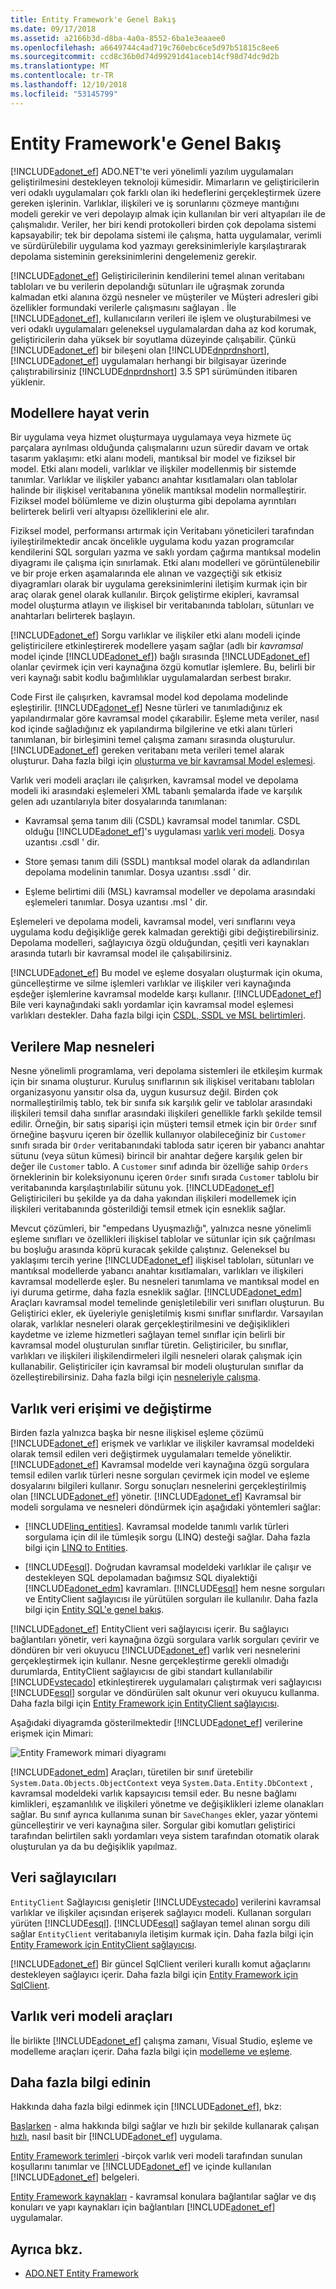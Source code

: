 ```yaml
---
title: Entity Framework'e Genel Bakış
ms.date: 09/17/2018
ms.assetid: a2166b3d-d8ba-4a0a-8552-6ba1e3eaaee0
ms.openlocfilehash: a6649744c4ad719c760ebc6ce5d97b51815c8ee6
ms.sourcegitcommit: ccd8c36b0d74d99291d41aceb14cf98d74dc9d2b
ms.translationtype: MT
ms.contentlocale: tr-TR
ms.lasthandoff: 12/10/2018
ms.locfileid: "53145799"
---
```

# <a name="entity-framework-overview"></a>Entity Framework'e Genel Bakış

[!INCLUDE[adonet_ef](../../../../../includes/adonet-ef-md.md)] ADO.NET'te veri yönelimli yazılım uygulamaları geliştirilmesini destekleyen teknoloji kümesidir. Mimarların ve geliştiricilerin veri odaklı uygulamaları çok farklı olan iki hedeflerini gerçekleştirmek üzere gereken işlerinin. Varlıklar, ilişkileri ve iş sorunlarını çözmeye mantığını modeli gerekir ve veri depolayıp almak için kullanılan bir veri altyapıları ile de çalışmalıdır. Veriler, her biri kendi protokolleri birden çok depolama sistemi kapsayabilir; tek bir depolama sistemi ile çalışma, hatta uygulamalar, verimli ve sürdürülebilir uygulama kod yazmayı gereksinimleriyle karşılaştırarak depolama sisteminin gereksinimlerini dengelemeniz gerekir.

[!INCLUDE[adonet_ef](../../../../../includes/adonet-ef-md.md)] Geliştiricilerinin kendilerini temel alınan veritabanı tabloları ve bu verilerin depolandığı sütunları ile uğraşmak zorunda kalmadan etki alanına özgü nesneler ve müşteriler ve Müşteri adresleri gibi özellikler formundaki verilerle çalışmasını sağlayan . İle [!INCLUDE[adonet_ef](../../../../../includes/adonet-ef-md.md)], kullanıcıların verileri ile işlem ve oluşturabilmesi ve veri odaklı uygulamaları geleneksel uygulamalardan daha az kod korumak, geliştiricilerin daha yüksek bir soyutlama düzeyinde çalışabilir. Çünkü [!INCLUDE[adonet_ef](../../../../../includes/adonet-ef-md.md)] bir bileşeni olan [!INCLUDE[dnprdnshort](../../../../../includes/dnprdnshort-md.md)], [!INCLUDE[adonet_ef](../../../../../includes/adonet-ef-md.md)] uygulamaları herhangi bir bilgisayar üzerinde çalıştırabilirsiniz [!INCLUDE[dnprdnshort](../../../../../includes/dnprdnshort-md.md)] 3.5 SP1 sürümünden itibaren yüklenir.

## <a name="give-life-to-models"></a>Modellere hayat verin
 Bir uygulama veya hizmet oluşturmaya uygulamaya veya hizmete üç parçalara ayrılması olduğunda çalışmalarını uzun süredir davam ve ortak tasarım yaklaşımı: etki alanı modeli, mantıksal bir model ve fiziksel bir model. Etki alanı modeli, varlıklar ve ilişkiler modellenmiş bir sistemde tanımlar. Varlıklar ve ilişkiler yabancı anahtar kısıtlamaları olan tablolar halinde bir ilişkisel veritabanına yönelik mantıksal modelin normalleştirir. Fiziksel model bölümleme ve dizin oluşturma gibi depolama ayrıntıları belirterek belirli veri altyapısı özelliklerini ele alır.

 Fiziksel model, performansı artırmak için Veritabanı yöneticileri tarafından iyileştirilmektedir ancak öncelikle uygulama kodu yazan programcılar kendilerini SQL sorguları yazma ve saklı yordam çağırma mantıksal modelin diyagramı ile çalışma için sınırlamak. Etki alanı modelleri ve görüntülenebilir ve bir proje erken aşamalarında ele alınan ve vazgeçtiği sık etkisiz diyagramları olarak bir uygulama gereksinimlerini iletişim kurmak için bir araç olarak genel olarak kullanılır. Birçok geliştirme ekipleri, kavramsal model oluşturma atlayın ve ilişkisel bir veritabanında tabloları, sütunları ve anahtarları belirterek başlayın.

 [!INCLUDE[adonet_ef](../../../../../includes/adonet-ef-md.md)] Sorgu varlıklar ve ilişkiler etki alanı modeli içinde geliştiricilere etkinleştirerek modellere yaşam sağlar (adlı bir *kavramsal* model içinde [!INCLUDE[adonet_ef](../../../../../includes/adonet-ef-md.md)]) bağlı sırasında [!INCLUDE[adonet_ef](../../../../../includes/adonet-ef-md.md)] olanlar çevirmek için veri kaynağına özgü komutlar işlemlere. Bu, belirli bir veri kaynağı sabit kodlu bağımlılıklar uygulamalardan serbest bırakır.

 Code First ile çalışırken, kavramsal model kod depolama modelinde eşleştirilir. [!INCLUDE[adonet_ef](../../../../../includes/adonet-ef-md.md)] Nesne türleri ve tanımladığınız ek yapılandırmalar göre kavramsal model çıkarabilir. Eşleme meta veriler, nasıl kod içinde sağladığınız ek yapılandırma bilgilerine ve etki alanı türleri tanımlanan, bir birleşimini temel çalışma zamanı sırasında oluşturulur. [!INCLUDE[adonet_ef](../../../../../includes/adonet-ef-md.md)] gereken veritabanı meta verileri temel alarak oluşturur. Daha fazla bilgi için [oluşturma ve bir kavramsal Model eşlemesi](https://go.microsoft.com/fwlink/?LinkID=235382).

 Varlık veri modeli araçları ile çalışırken, kavramsal model ve depolama modeli iki arasındaki eşlemeleri XML tabanlı şemalarda ifade ve karşılık gelen adı uzantılarıyla biter dosyalarında tanımlanan:

- Kavramsal şema tanım dili (CSDL) kavramsal model tanımlar. CSDL olduğu [!INCLUDE[adonet_ef](../../../../../includes/adonet-ef-md.md)]'s uygulaması [varlık veri modeli](../../../../../docs/framework/data/adonet/entity-data-model.md). Dosya uzantısı .csdl ' dir.

- Store şeması tanım dili (SSDL) mantıksal model olarak da adlandırılan depolama modelinin tanımlar. Dosya uzantısı .ssdl ' dir.

- Eşleme belirtimi dili (MSL) kavramsal modeller ve depolama arasındaki eşlemeleri tanımlar. Dosya uzantısı .msl ' dir.

Eşlemeleri ve depolama modeli, kavramsal model, veri sınıflarını veya uygulama kodu değişikliğe gerek kalmadan gerektiği gibi değiştirebilirsiniz. Depolama modelleri, sağlayıcıya özgü olduğundan, çeşitli veri kaynakları arasında tutarlı bir kavramsal model ile çalışabilirsiniz.

[!INCLUDE[adonet_ef](../../../../../includes/adonet-ef-md.md)] Bu model ve eşleme dosyaları oluşturmak için okuma, güncelleştirme ve silme işlemleri varlıklar ve ilişkiler veri kaynağında eşdeğer işlemlerine kavramsal modelde karşı kullanır. [!INCLUDE[adonet_ef](../../../../../includes/adonet-ef-md.md)] Bile veri kaynağındaki saklı yordamlar için kavramsal model eşlemesi varlıkları destekler. Daha fazla bilgi için [CSDL, SSDL ve MSL belirtimleri](../../../../../docs/framework/data/adonet/ef/language-reference/csdl-ssdl-and-msl-specifications.md).

## <a name="map-objects-to-data"></a>Verilere Map nesneleri
 Nesne yönelimli programlama, veri depolama sistemleri ile etkileşim kurmak için bir sınama oluşturur. Kuruluş sınıflarının sık ilişkisel veritabanı tabloları organizasyonu yansıtır olsa da, uygun kusursuz değil. Birden çok normalleştirilmiş tablo, tek bir sınıfa sık karşılık gelir ve tablolar arasındaki ilişkileri temsil daha sınıflar arasındaki ilişkileri genellikle farklı şekilde temsil edilir. Örneğin, bir satış siparişi için müşteri temsil etmek için bir `Order` sınıf örneğine başvuru içeren bir özellik kullanıyor olabileceğiniz bir `Customer` sınıfı sırada bir `Order` veritabanındaki tabloda satır içeren bir yabancı anahtar sütunu (veya sütun kümesi) birincil bir anahtar değere karşılık gelen bir değer ile `Customer` tablo. A `Customer` sınıf adında bir özelliğe sahip `Orders` örneklerinin bir koleksiyonunu içeren `Order` sınıfı sırada `Customer` tablolu bir veritabanında karşılaştırılabilir sütunu yok. [!INCLUDE[adonet_ef](../../../../../includes/adonet-ef-md.md)] Geliştiricileri bu şekilde ya da daha yakından ilişkileri modellemek için ilişkileri veritabanında gösterildiği temsil etmek için esneklik sağlar.

 Mevcut çözümleri, bir "empedans Uyuşmazlığı", yalnızca nesne yönelimli eşleme sınıfları ve özellikleri ilişkisel tablolar ve sütunlar için sık çağrılması bu boşluğu arasında köprü kuracak şekilde çalıştınız. Geleneksel bu yaklaşımı tercih yerine [!INCLUDE[adonet_ef](../../../../../includes/adonet-ef-md.md)] ilişkisel tabloları, sütunları ve mantıksal modellerde yabancı anahtar kısıtlamaları, varlıkları ve ilişkileri kavramsal modellerde eşler. Bu nesneleri tanımlama ve mantıksal model en iyi duruma getirme, daha fazla esneklik sağlar. [!INCLUDE[adonet_edm](../../../../../includes/adonet-edm-md.md)] Araçları kavramsal model temelinde genişletilebilir veri sınıfları oluşturun. Bu Geliştirici ekler, ek üyeleriyle genişletilmiş kısmi sınıflar sınıflardır. Varsayılan olarak, varlıklar nesneleri olarak gerçekleştirilmesini ve değişiklikleri kaydetme ve izleme hizmetleri sağlayan temel sınıflar için belirli bir kavramsal model oluşturulan sınıflar türetin. Geliştiriciler, bu sınıflar, varlıkları ve ilişkileri ilişkilendirmeleri ilgili nesneleri olarak çalışmak için kullanabilir. Geliştiriciler için kavramsal bir modeli oluşturulan sınıflar da özelleştirebilirsiniz. Daha fazla bilgi için [nesneleriyle çalışma](../../../../../docs/framework/data/adonet/ef/working-with-objects.md).

## <a name="access-and-change-entity-data"></a>Varlık veri erişimi ve değiştirme

Birden fazla yalnızca başka bir nesne ilişkisel eşleme çözümü [!INCLUDE[adonet_ef](../../../../../includes/adonet-ef-md.md)] erişmek ve varlıklar ve ilişkiler kavramsal modeldeki olarak temsil edilen veri değiştirmek uygulamaları temelde yöneliktir. [!INCLUDE[adonet_ef](../../../../../includes/adonet-ef-md.md)] Kavramsal modelde veri kaynağına özgü sorgulara temsil edilen varlık türleri nesne sorguları çevirmek için model ve eşleme dosyalarını bilgileri kullanır. Sorgu sonuçları nesnelerini gerçekleştirilmiş olan [!INCLUDE[adonet_ef](../../../../../includes/adonet-ef-md.md)] yönetir. [!INCLUDE[adonet_ef](../../../../../includes/adonet-ef-md.md)] Kavramsal bir modeli sorgulama ve nesneleri döndürmek için aşağıdaki yöntemleri sağlar:

- [!INCLUDE[linq_entities](../../../../../includes/linq-entities-md.md)]. Kavramsal modelde tanımlı varlık türleri sorgulama için dil ile tümleşik sorgu (LINQ) desteği sağlar. Daha fazla bilgi için [LINQ to Entities](../../../../../docs/framework/data/adonet/ef/language-reference/linq-to-entities.md).

- [!INCLUDE[esql](../../../../../includes/esql-md.md)]. Doğrudan kavramsal modeldeki varlıklar ile çalışır ve destekleyen SQL depolamadan bağımsız SQL diyalektiği [!INCLUDE[adonet_edm](../../../../../includes/adonet-edm-md.md)] kavramları. [!INCLUDE[esql](../../../../../includes/esql-md.md)] hem nesne sorguları ve EntityClient sağlayıcısı ile yürütülen sorguları ile kullanılır. Daha fazla bilgi için [Entity SQL'e genel bakış](../../../../../docs/framework/data/adonet/ef/language-reference/entity-sql-overview.md).

[!INCLUDE[adonet_ef](../../../../../includes/adonet-ef-md.md)] EntityClient veri sağlayıcısı içerir. Bu sağlayıcı bağlantıları yönetir, veri kaynağına özgü sorgulara varlık sorguları çevirir ve döndüren bir veri okuyucu [!INCLUDE[adonet_ef](../../../../../includes/adonet-ef-md.md)] varlık veri nesnelerini gerçekleştirmek için kullanır. Nesne gerçekleştirme gerekli olmadığı durumlarda, EntityClient sağlayıcısı de gibi standart kullanılabilir [!INCLUDE[vstecado](../../../../../includes/vstecado-md.md)] etkinleştirerek uygulamaları çalıştırmak veri sağlayıcısı [!INCLUDE[esql](../../../../../includes/esql-md.md)] sorgular ve döndürülen salt okunur veri okuyucu kullanma. Daha fazla bilgi için [Entity Framework için EntityClient sağlayıcısı](../../../../../docs/framework/data/adonet/ef/entityclient-provider-for-the-entity-framework.md).

Aşağıdaki diyagramda gösterilmektedir [!INCLUDE[adonet_ef](../../../../../includes/adonet-ef-md.md)] verilerine erişmek için Mimari:

![Entity Framework mimari diyagramı](../../../../../docs/framework/data/adonet/ef/media/wd-efarchdiagram.gif "wd_EFArchDiagram")

[!INCLUDE[adonet_edm](../../../../../includes/adonet-edm-md.md)] Araçları, türetilen bir sınıf üretebilir `System.Data.Objects.ObjectContext` veya `System.Data.Entity.DbContext` , kavramsal modeldeki varlık kapsayıcısı temsil eder. Bu nesne bağlamı kimlikleri, eşzamanlılık ve ilişkileri yönetme ve değişiklikleri izleme olanakları sağlar. Bu sınıf ayrıca kullanıma sunan bir `SaveChanges` ekler, yazar yöntemi güncelleştirir ve veri kaynağına siler. Sorgular gibi komutları geliştirici tarafından belirtilen saklı yordamları veya sistem tarafından otomatik olarak oluşturulan ya da bu değişiklik yapılmaz.

## <a name="data-providers"></a>Veri sağlayıcıları

`EntityClient` Sağlayıcısı genişletir [!INCLUDE[vstecado](../../../../../includes/vstecado-md.md)] verilerini kavramsal varlıklar ve ilişkiler açısından erişerek sağlayıcı modeli. Kullanan sorguları yürüten [!INCLUDE[esql](../../../../../includes/esql-md.md)]. [!INCLUDE[esql](../../../../../includes/esql-md.md)] sağlayan temel alınan sorgu dili sağlar `EntityClient` veritabanıyla iletişim kurmak için. Daha fazla bilgi için [Entity Framework için EntityClient sağlayıcısı](../../../../../docs/framework/data/adonet/ef/entityclient-provider-for-the-entity-framework.md).

[!INCLUDE[adonet_ef](../../../../../includes/adonet-ef-md.md)] Bir güncel SqlClient verileri kurallı komut ağaçlarını destekleyen sağlayıcı içerir. Daha fazla bilgi için [Entity Framework için SqlClient](../../../../../docs/framework/data/adonet/ef/sqlclient-for-the-entity-framework.md).

## <a name="entity-data-model-tools"></a>Varlık veri modeli araçları

İle birlikte [!INCLUDE[adonet_ef](../../../../../includes/adonet-ef-md.md)] çalışma zamanı, Visual Studio, eşleme ve modelleme araçları içerir. Daha fazla bilgi için [modelleme ve eşleme](../../../../../docs/framework/data/adonet/ef/modeling-and-mapping.md).

## <a name="learn-more"></a>Daha fazla bilgi edinin

Hakkında daha fazla bilgi edinmek için [!INCLUDE[adonet_ef](../../../../../includes/adonet-ef-md.md)], bkz:

[Başlarken](../../../../../docs/framework/data/adonet/ef/getting-started.md) - alma hakkında bilgi sağlar ve hızlı bir şekilde kullanarak çalışan [hızlı](https://docs.microsoft.com/previous-versions/dotnet/netframework-4.0/bb399182(v=vs.100)), nasıl basit bir [!INCLUDE[adonet_ef](../../../../../includes/adonet-ef-md.md)] uygulama.

[Entity Framework terimleri](../../../../../docs/framework/data/adonet/ef/terminology.md) -birçok varlık veri modeli tarafından sunulan koşullarını tanımlar ve [!INCLUDE[adonet_ef](../../../../../includes/adonet-ef-md.md)] ve içinde kullanılan [!INCLUDE[adonet_ef](../../../../../includes/adonet-ef-md.md)] belgeleri.

[Entity Framework kaynakları](../../../../../docs/framework/data/adonet/ef/resources.md) - kavramsal konulara bağlantılar sağlar ve dış konuları ve yapı kaynakları için bağlantıları [!INCLUDE[adonet_ef](../../../../../includes/adonet-ef-md.md)] uygulamalar.

## <a name="see-also"></a>Ayrıca bkz.

- [ADO.NET Entity Framework](../../../../../docs/framework/data/adonet/ef/index.md)